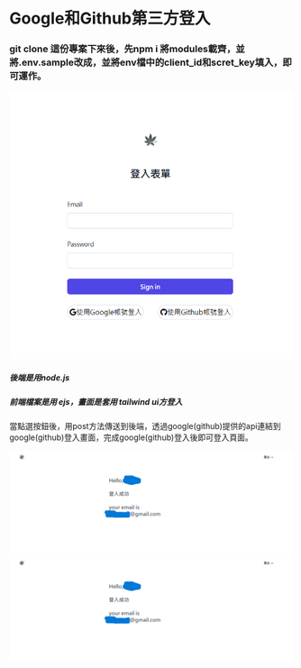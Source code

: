 # Google和Github第三方登入  
### git clone 這份專案下來後，先npm i 將modules載齊，並將.env.sample改成，並將env檔中的client_id和scret_key填入，即可運作。  

 ![image]( https://github.com/yhn2983/oath_test/blob/main/github_img/%E7%99%BB%E5%85%A5%E7%95%AB%E9%9D%A2.png
)  

##### 後端是用node.js
##### 前端檔案是用 ejs，畫面是套用 tailwind ui方登入  
    
當點選按鈕後，用post方法傳送到後端，透過google(github)提供的api連結到google(github)登入畫面，完成google(github)登入後即可登入頁面。

![image](https://github.com/yhn2983/oath_test/blob/main/github_img/google_oath%E7%99%BB%E5%85%A5.png) ![image](https://github.com/yhn2983/oath_test/blob/main/github_img/google_oath%E7%99%BB%E5%85%A5.png)
